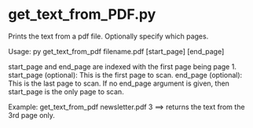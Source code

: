 # get_text_from_PDF.py

Prints the text from a pdf file.  Optionally specify which pages.

Usage:
py get_text_from_pdf filename.pdf [start_page] [end_page]

start_page and end_page are indexed with the first page being page 1.
start_page (optional): This is the first page to scan.
end_page (optional): This is the last page to scan.
If no end_page argument is given, then start_page is the only page to scan.

Example:  get_text_from_pdf newsletter.pdf 3
   ==> returns the text from the 3rd page only.
